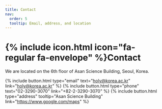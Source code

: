 ```yaml
---
title: Contact
nav:
  order: 5
  tooltip: Email, address, and location
---
```


# {% include icon.html icon="fa-regular fa-envelope" %}Contact

We are located on the 6th floor of Asan Science Building, Seoul, Korea.

{%
  include button.html
  type="email"
  text="holy@korea.ac.kr"
  link="holy@korea.ac.kr"
%}
{%
  include button.html
  type="phone"
  text="02-3290-3070"
  link="+82-2-3290-3070"
%}
{%
  include button.html
  type="address"
  tooltip="Asan Science Building"
  link="https://www.google.com/maps"
%}
